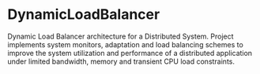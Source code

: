 # DynamicLoadBalancer
Dynamic Load Balancer architecture for a Distributed System. Project implements system monitors, adaptation and load balancing schemes to improve the system utilization and performance of a distributed application under limited bandwidth, memory and transient CPU load constraints.

